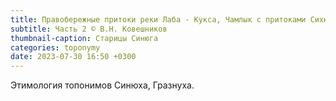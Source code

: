 ```yaml
---
title: Правобережные притоки реки Лаба - Кукса, Чамлык с притоками Сихюха и Грязнуха
subtitle: Часть 2 © В.Н. Ковешников
thumbnail-caption: Старицы Синюга
categories: toponymy
date: 2023-07-30 16:50 +0300
---
```

Этимология топонимов Синюха, Гразнуха.